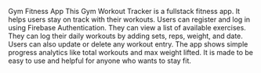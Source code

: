 Gym Fitness App
This Gym Workout Tracker is a fullstack fitness app. It helps users stay on track with their workouts. Users can register and log in using Firebase Authentication. They can view a list of available exercises. They can log their daily workouts by adding sets, reps, weight, and date. Users can also update or delete any workout entry. The app shows simple progress analytics like total workouts and max weight lifted. It is made to be easy to use and helpful for anyone who wants to stay fit.
